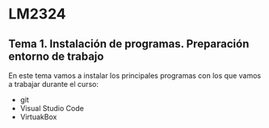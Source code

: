 # LM2324
## Tema 1. Instalación de programas. Preparación entorno de trabajo

En este tema vamos a instalar los principales programas con los que vamos a trabajar durante el curso:
- git
- Visual Studio Code
- VirtuakBox